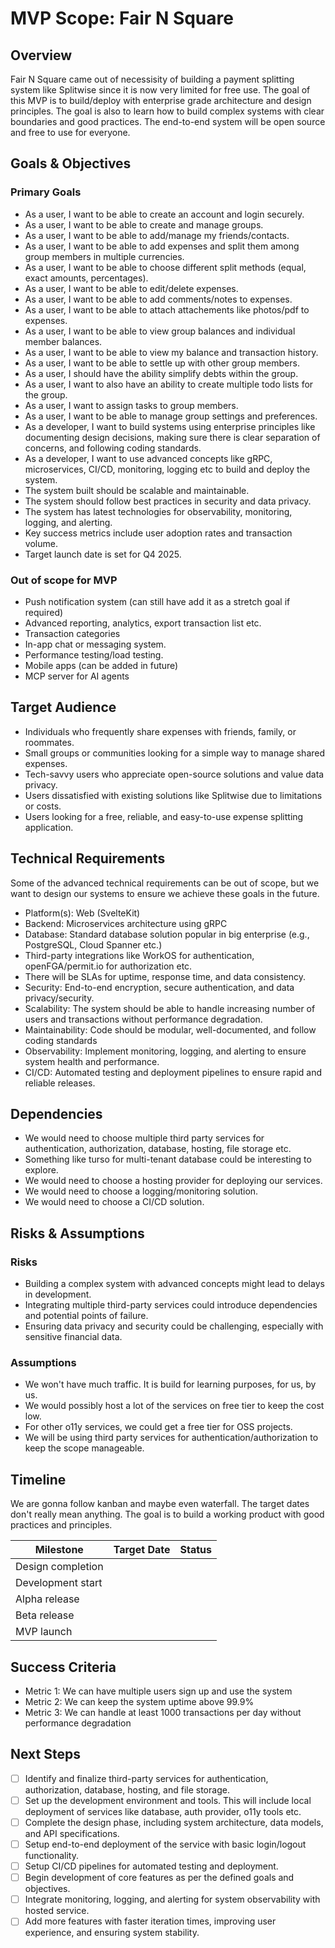 # MVP Scope: Fair N Square

## Overview

Fair N Square came out of necessisity of building a payment splitting system like Splitwise since it is now very limited for free use. The goal of this MVP is to build/deploy with enterprise grade architecture and design principles. The goal is also to learn how to build complex systems with clear boundaries and good practices. The end-to-end system will be open source and free to use for everyone.

## Goals & Objectives

### Primary Goals

- As a user, I want to be able to create an account and login securely.
- As a user, I want to be able to create and manage groups.
- As a user, I want to be able to add/manage my friends/contacts.
- As a user, I want to be able to add expenses and split them among group members in multiple currencies.
- As a user, I want to be able to choose different split methods (equal, exact amounts, percentages).
- As a user, I want to be able to edit/delete expenses.
- As a user, I want to be able to add comments/notes to expenses.
- As a user, I want to be able to attach attachements like photos/pdf to expenses.
- As a user, I want to be able to view group balances and individual member balances.
- As a user, I want to be able to view my balance and transaction history.
- As a user, I want to be able to settle up with other group members.
- As a user, I should have the ability simplify debts within the group.
- As a user, I want to also have an ability to create multiple todo lists for the group.
- As a user, I want to assign tasks to group members.
- As a user, I want to be able to manage group settings and preferences.
- As a developer, I want to build systems using enterprise principles like documenting design decisions, making sure there is clear separation of concerns, and following coding standards.
- As a developer, I want to use advanced concepts like gRPC, microservices, CI/CD, monitoring, logging etc to build and deploy the system.
- The system built should be scalable and maintainable.
- The system should follow best practices in security and data privacy.
- The system has latest technologies for observability, monitoring, logging, and alerting.
- Key success metrics include user adoption rates and transaction volume.
- Target launch date is set for Q4 2025.

### Out of scope for MVP

- Push notification system (can still have add it as a stretch goal if required)
- Advanced reporting, analytics, export transaction list etc.
- Transaction categories
- In-app chat or messaging system.
- Performance testing/load testing.
- Mobile apps (can be added in future)
- MCP server for AI agents

## Target Audience

- Individuals who frequently share expenses with friends, family, or roommates.
- Small groups or communities looking for a simple way to manage shared expenses.
- Tech-savvy users who appreciate open-source solutions and value data privacy.
- Users dissatisfied with existing solutions like Splitwise due to limitations or costs.
- Users looking for a free, reliable, and easy-to-use expense splitting application.

## Technical Requirements

Some of the advanced technical requirements can be out of scope, but we want to design our systems to ensure we achieve these goals in the future.

- Platform(s): Web (SvelteKit)
- Backend: Microservices architecture using gRPC
- Database: Standard database solution popular in big enterprise (e.g., PostgreSQL, Cloud Spanner etc.)
- Third-party integrations like WorkOS for authentication, openFGA/permit.io for authorization etc.
- There will be SLAs for uptime, response time, and data consistency.
- Security: End-to-end encryption, secure authentication, and data privacy/security.
- Scalability: The system should be able to handle increasing number of users and transactions without performance degradation.
- Maintainability: Code should be modular, well-documented, and follow coding standards
- Observability: Implement monitoring, logging, and alerting to ensure system health and performance.
- CI/CD: Automated testing and deployment pipelines to ensure rapid and reliable releases.

## Dependencies

- We would need to choose multiple third party services for authentication, authorization, database, hosting, file storage etc.
- Something like turso for multi-tenant database could be interesting to explore.
- We would need to choose a hosting provider for deploying our services.
- We would need to choose a logging/monitoring solution.
- We would need to choose a CI/CD solution.

## Risks & Assumptions

### Risks

- Building a complex system with advanced concepts might lead to delays in development.
- Integrating multiple third-party services could introduce dependencies and potential points of failure.
- Ensuring data privacy and security could be challenging, especially with sensitive financial data.

### Assumptions

- We won't have much traffic. It is build for learning purposes, for us, by us.
- We would possibly host a lot of the services on free tier to keep the cost low.
- For other o11y services, we could get a free tier for OSS projects.
- We will be using third party services for authentication/authorization to keep the scope manageable.

## Timeline

We are gonna follow kanban and maybe even waterfall. The target dates don't really mean anything. The goal is to build a working product with good practices and principles.

| Milestone         | Target Date | Status |
| ----------------- | ----------- | ------ |
| Design completion |             |        |
| Development start |             |        |
| Alpha release     |             |        |
| Beta release      |             |        |
| MVP launch        |             |        |

## Success Criteria

- Metric 1: We can have multiple users sign up and use the system
- Metric 2: We can keep the system uptime above 99.9%
- Metric 3: We can handle at least 1000 transactions per day without performance degradation

## Next Steps

- [ ] Identify and finalize third-party services for authentication, authorization, database, hosting, and file storage.
- [ ] Set up the development environment and tools. This will include local deployment of services like database, auth provider, o11y tools etc.
- [ ] Complete the design phase, including system architecture, data models, and API specifications.
- [ ] Setup end-to-end deployment of the service with basic login/logout functionality.
- [ ] Setup CI/CD pipelines for automated testing and deployment.
- [ ] Begin development of core features as per the defined goals and objectives.
- [ ] Integrate monitoring, logging, and alerting for system observability with hosted service.
- [ ] Add more features with faster iteration times, improving user experience, and ensuring system stability.

